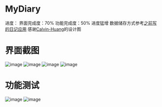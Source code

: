 # MyDiary
进度：
界面完成度：70%
功能完成度：50% 进度猛增 数据储存方式参考[之前写的日记应用](https://github.com/ssshooter/DAnote) 
感谢[Calvin-Huang](https://github.com/Calvin-Huang/MyDiary)的设计图
    
# 界面截图
![image](https://github.com/ssshooter/MyDiary/blob/master/Screenshots/01.png)
![image](https://github.com/ssshooter/MyDiary/blob/master/Screenshots/02.png)
![image](https://github.com/ssshooter/MyDiary/blob/master/Screenshots/03.png)
![image](https://github.com/ssshooter/MyDiary/blob/master/Screenshots/04.png)

# 功能测试
![image](https://github.com/ssshooter/MyDiary/blob/master/Screenshots/05.png)
![image](https://github.com/ssshooter/MyDiary/blob/master/Screenshots/07.png)
